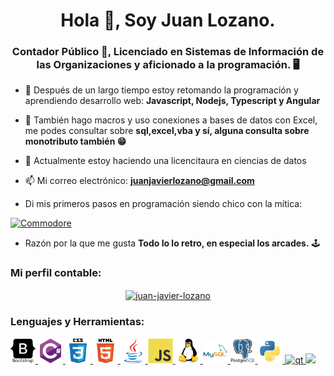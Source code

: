 
<h1 align="center">Hola 👋, Soy Juan Lozano.</h1>
<h3 align="center">Contador Público 💼, Licenciado en Sistemas de Información de las Organizaciones y aficionado a la programación. 🖥️</h3>

-  🌱  Después de un largo tiempo estoy retomando la programación y aprendiendo desarrollo web: **Javascript, Nodejs, Typescript y Angular**

- 💬  También hago macros y uso conexiones a bases de datos con Excel, me podes consultar sobre **sql,excel,vba y sí, alguna consulta sobre monotributo también 😁**

- 🔮  Actualmente estoy haciendo una licencitaura en ciencias de datos

- 📫  Mi correo electrónico: **juanjavierlozano@gmail.com**

- Di mis primeros pasos en programación siendo chico con la mítica:

<p align="left"><a href="https://cdnlogo.com/logo/commodore_12814.html"><img src="https://cdn.cdnlogo.com/logos/c/39/commodore.svg" alt="Commodore" width="25" heigth="25"></a> 

-  Razón por la que me gusta **Todo lo lo retro, en especial los arcades.** 🕹️


<h3 align="left">Mi perfil contable:</h3>
<p align="center">
<a href="https://linkedin.com/in/juan-lozano-297367a1" target="blank"><img align="center" src="https://cdn.jsdelivr.net/npm/simple-icons@3.0.1/icons/linkedin.svg" alt="juan-javier-lozano" height="30" width="40" /></a>
</p>

<h3 align="left">Lenguajes y Herramientas:</h3>
<p align="left"> <a href="https://getbootstrap.com" target="_blank"> <img src="https://raw.githubusercontent.com/devicons/devicon/master/icons/bootstrap/bootstrap-plain-wordmark.svg" alt="bootstrap" width="40" height="40"/> </a> <a href="https://www.w3schools.com/cs/" target="_blank"> <img src="https://raw.githubusercontent.com/devicons/devicon/master/icons/csharp/csharp-original.svg" alt="csharp" width="40" height="40"/> </a> <a href="https://www.w3schools.com/css/" target="_blank"> <img src="https://raw.githubusercontent.com/devicons/devicon/master/icons/css3/css3-original-wordmark.svg" alt="css3" width="40" height="40"/> </a> <a href="https://www.w3.org/html/" target="_blank"> <img src="https://raw.githubusercontent.com/devicons/devicon/master/icons/html5/html5-original-wordmark.svg" alt="html5" width="40" height="40"/> </a> <a href="https://www.java.com" target="_blank"> <img src="https://raw.githubusercontent.com/devicons/devicon/master/icons/java/java-original.svg" alt="java" width="40" height="40"/> </a> <a href="https://developer.mozilla.org/en-US/docs/Web/JavaScript" target="_blank"> <img src="https://raw.githubusercontent.com/devicons/devicon/master/icons/javascript/javascript-original.svg" alt="javascript" width="40" height="40"/> </a> <a href="https://www.linux.org/" target="_blank"> <img src="https://raw.githubusercontent.com/devicons/devicon/master/icons/linux/linux-original.svg" alt="linux" width="40" height="40"/> </a> <a href="https://www.mysql.com/" target="_blank"> <img src="https://raw.githubusercontent.com/devicons/devicon/master/icons/mysql/mysql-original-wordmark.svg" alt="mysql" width="40" height="40"/> </a> <a href="https://www.postgresql.org" target="_blank"> <img src="https://raw.githubusercontent.com/devicons/devicon/master/icons/postgresql/postgresql-original-wordmark.svg" alt="postgresql" width="40" height="40"/> </a> <a href="https://www.python.org" target="_blank"> <img src="https://raw.githubusercontent.com/devicons/devicon/master/icons/python/python-original.svg" alt="python" width="40" height="40"/> </a> <a href="https://www.qt.io/" target="_blank"> <img src="https://upload.wikimedia.org/wikipedia/commons/0/0b/Qt_logo_2016.svg" alt="qt" width="40" height="40"/> </a><a href="https://icon-library.net/icon/vba-icon-12.html.html title="Vba Icon #429078"><img src="https://icon-library.com/images/vba-icon/vba-icon-10.jpg" width="40" heigth="40"/></a></p>
